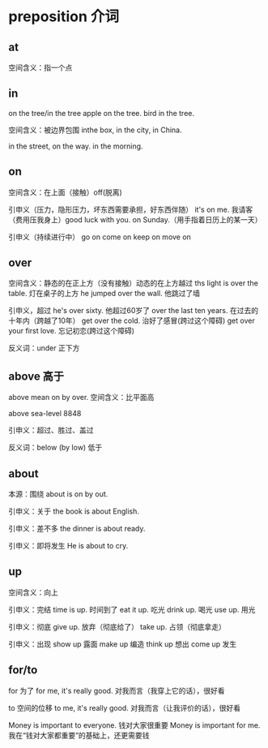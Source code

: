 # preposition 介词

## at

空间含义：指一个点

## in

on the tree/in the tree
apple on the tree.
bird in the tree.

空间含义：被边界包围
inthe box, in the city, in China.

in the street, on the way.
in the morning.

## on

空间含义：在上面（接触）off(脱离)

引申义（压力，隐形压力，坏东西需要承担，好东西伴随）
it's on me. 我请客（费用压我身上）good luck with you.
on Sunday.（用手指着日历上的某一天）

引申义（持续进行中）
go on
come on
keep on
move on

## over

空间含义：静态的在正上方（没有接触）动态的在上方越过
ths light is over the table. 灯在桌子的上方
he jumped over the wall. 他跳过了墙

引申义，超过
he's over sixty. 他超过60岁了
over the last ten years. 在过去的十年内（跨越了10年）
get over the cold. 治好了感冒(跨过这个障碍)
get over your first love. 忘记初恋(跨过这个障碍)

反义词：under 正下方

## above 高于

above mean on by over.
空间含义：比平面高

above sea-level 8848

引申义：超过、胜过、盖过

反义词：below (by low) 低于

## about

本源：围绕
about is on by out.

引申义：关于
the book is about English.

引申义：差不多
the dinner is about ready.

引申义：即将发生
He is about to cry.

## up

空间含义：向上

引申义：完结
time is up. 时间到了
eat it up. 吃光
drink up. 喝光
use up. 用光

引申义：彻底
give up. 放弃（彻底给了）
take up. 占领（彻底拿走）

引申义：出现
show up 露面
make up 编造
think up 想出
come up 发生

## for/to

for 为了
for me, it's really good. 对我而言（我穿上它的话），很好看

to 空间的位移
to me, it's really good. 对我而言（让我评价的话），很好看

Money is important to everyone. 钱对大家很重要
Money is important for me. 我在“钱对大家都重要”的基础上，还更需要钱
